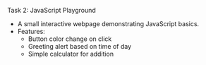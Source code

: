 Task 2: JavaScript Playground
- A small interactive webpage demonstrating JavaScript basics.
- Features:
  - Button color change on click
  - Greeting alert based on time of day
  - Simple calculator for addition

